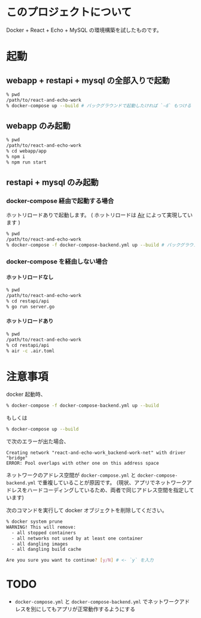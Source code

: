 # このプロジェクトについて
Docker + React + Echo + MySQL の環境構築を試したものです。

# 起動
## webapp + restapi + mysql の全部入りで起動
```bash
% pwd
/path/to/react-and-echo-work
% docker-compose up --build # バックグラウンドで起動したければ `-d` もつける
```

## webapp のみ起動
```bash
% pwd
/path/to/react-and-echo-work
% cd webapp/app
% npm i
% npm run start
```

## restapi + mysql のみ起動
### docker-compose 経由で起動する場合
ホットリロードありで起動します。
( ホットリロードは [Air](https://github.com/cosmtrek/air) によって実現しています )

```bash
% pwd
/path/to/react-and-echo-work
% docker-compose -f docker-compose-backend.yml up --build # バックグラウンドで起動したければ `-d` もつける
```

### docker-compose を経由しない場合
#### ホットリロードなし

```bash
% pwd
/path/to/react-and-echo-work
% cd restapi/api
% go run server.go
```

#### ホットリロードあり

```bash
% pwd
/path/to/react-and-echo-work
% cd restapi/api
% air -c .air.toml
```

# 注意事項
docker 起動時、

```bash
% docker-compose -f docker-compose-backend.yml up --build
```

もしくは

```bash
% docker-compose up --build
```

で次のエラーが出た場合、

```
Creating network "react-and-echo-work_backend-work-net" with driver "bridge"
ERROR: Pool overlaps with other one on this address space
```

ネットワークのアドレス空間が `docker-compose.yml` と `docker-compose-backend.yml` で重複していることが原因です。
(現状、アプリでネットワークアドレスをハードコーディングしているため、両者で同じアドレス空間を指定しています)

次のコマンドを実行して docker オブジェクトを削除してください。

```bash
% docker system prune
WARNING! This will remove:
  - all stopped containers
  - all networks not used by at least one container
  - all dangling images
  - all dangling build cache

Are you sure you want to continue? [y/N] # <- `y` を入力
```

# TODO
- `docker-compose.yml` と `docker-compose-backend.yml` でネットワークアドレスを別にしてもアプリが正常動作するようにする


